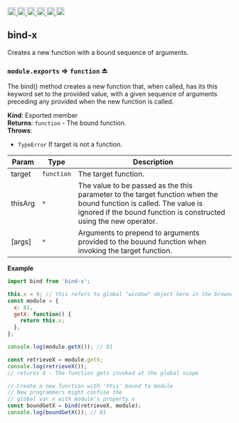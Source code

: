 <a
  href="https://travis-ci.org/Xotic750/bind-x"
  title="Travis status">
<img
  src="https://travis-ci.org/Xotic750/bind-x.svg?branch=master"
  alt="Travis status" height="18">
</a>
<a
  href="https://david-dm.org/Xotic750/bind-x"
  title="Dependency status">
<img src="https://david-dm.org/Xotic750/bind-x/status.svg"
  alt="Dependency status" height="18"/>
</a>
<a
  href="https://david-dm.org/Xotic750/bind-x?type=dev"
  title="devDependency status">
<img src="https://david-dm.org/Xotic750/bind-x/dev-status.svg"
  alt="devDependency status" height="18"/>
</a>
<a
  href="https://badge.fury.io/js/bind-x"
  title="npm version">
<img src="https://badge.fury.io/js/bind-x.svg"
  alt="npm version" height="18">
</a>
<a
  href="https://www.jsdelivr.com/package/npm/bind-x"
  title="jsDelivr hits">
<img src="https://data.jsdelivr.com/v1/package/npm/bind-x/badge?style=rounded"
  alt="jsDelivr hits" height="18">
</a>
<a
  href="https://bettercodehub.com/results/Xotic750/bind-x"
  title="bettercodehub score">
<img src="https://bettercodehub.com/edge/badge/Xotic750/bind-x?branch=master"
  alt="bettercodehub score" height="18">
</a>

<a name="module_bind-x"></a>

## bind-x

Creates a new function with a bound sequence of arguments.

<a name="exp_module_bind-x--module.exports"></a>

### `module.exports` ⇒ <code>function</code> ⏏

The bind() method creates a new function that, when called, has its this
keyword set to the provided value, with a given sequence of arguments
preceding any provided when the new function is called.

**Kind**: Exported member  
**Returns**: <code>function</code> - The bound function.  
**Throws**:

- <code>TypeError</code> If target is not a function.

| Param   | Type                  | Description                                                                                                                                                                              |
| ------- | --------------------- | ---------------------------------------------------------------------------------------------------------------------------------------------------------------------------------------- |
| target  | <code>function</code> | The target function.                                                                                                                                                                     |
| thisArg | <code>\*</code>       | The value to be passed as the this parameter to the target function when the bound function is called. The value is ignored if the bound function is constructed using the new operator. |
| [args]  | <code>\*</code>       | Arguments to prepend to arguments provided to the bouund function when invoking the target function.                                                                                     |

**Example**

```js
import bind from 'bind-x';

this.x = 9; // this refers to global "window" object here in the browser
const module = {
  x: 81,
  getX: function() {
    return this.x;
  },
};

console.log(module.getX()); // 81

const retrieveX = module.getX;
console.log(retrieveX());
// returns 9 - The function gets invoked at the global scope

// Create a new function with 'this' bound to module
// New programmers might confuse the
// global var x with module's property x
const boundGetX = bind(retrieveX, module);
console.log(boundGetX()); // 81
```
